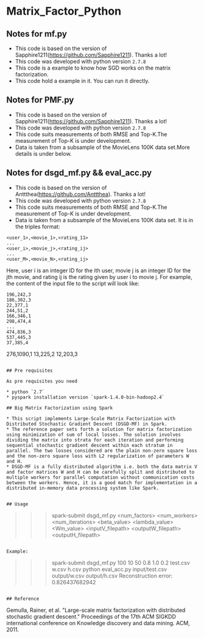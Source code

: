 # Matrix_Factor_Python

## Notes for mf.py
* This code is based on the version of Sapphire1211(https://github.com/Sapphire1211). Thanks a lot!
* This code was developed with python version `2.7.8`
* This code is a example to know how SGD works on the matrix factorization.
* This code hold a example in it. You can run it directly.

## Notes for PMF.py
* This code is based on the version of Sapphire1211(https://github.com/Sapphire1211). Thanks a lot!
* This code was developed with python version `2.7.8`
* This code suits measurements of both RMSE and Top-K.The measurement of Top-K is under development.
* Data is taken from a subsample of the MovieLens 100K data set.More details is under below.

## Notes for dsgd_mf.py && eval_acc.py

* This code is based on the version of Anttthea(https://github.com/Anttthea). Thanks a lot!
* This code was developed with python version `2.7.8`
* This code suits measurements of both RMSE and Top-K.The measurement of Top-K is under development.
* Data is taken from a subsample of the MovieLens 100K data set. It is in the triples format:
```
<user_1>,<movie_1>,<rating_11>
...
<user_i>,<movie_j>,<rating_ij>
...
<user_M>,<movie_N>,<rating_ij>
```
Here, user i is an integer ID for the ith user, movie j is an integer ID for the jth movie, and rating ij is the rating given by user i to movie j.
For example, the content of the input file to the script will look like:
```
196,242,3
186,302,3
22,377,1
244,51,2
166,346,1
298,474,4
...
474,836,3
537,445,3
37,385,4
```
276,1090,1
13,225,2
12,203,3
```

## Pre requisites

As pre requisites you need

* python `2.7`
* pyspark installation version `spark-1.4.0-bin-hadoop2.4`

## Big Matrix Factorization using Spark

* This script implements Large-Scale Matrix Factorization with Distributed Stochastic Gradient Descent (DSGD-MF) in Spark.
* The reference paper sets forth a solution for matrix factorization using minimization of sum of local losses. The solution involves dividing the matrix into strata for each iteration and performing sequential stochastic gradient descent within each stratum in parallel. The two losses considered are the plain non-zero square loss and the non-zero square loss with L2 regularization of parameters W and H.
* DSGD-MF is a fully distributed algorithm i.e. both the data matrix V and factor matrices W and H can be carefully split and distributed to multiple workers for parallel computation without communication costs between the workers. Hence, it is a good match for implementation in a distributed in-memory data processing system like Spark.


## Usage

```
>>> spark-submit dsgd_mf.py <num_factors> <num_workers> <num_iterations> <beta_value> <lambda_value> <Wm_value> <inputV_filepath> <outputW_filepath> <outputH_filepath>
```

Example:

```
>>> spark-submit dsgd_mf.py 100 10 50 0.8 1.0 0.2 test.csv w.csv h.csv
>>> python eval_acc.py input/test.csv output/w.csv output/h.csv 
Reconstruction error: 0.826437682942
```

## Reference

```
Gemulla, Rainer, et al. "Large-scale matrix factorization with distributed stochastic gradient descent." Proceedings of the 17th ACM SIGKDD international conference on Knowledge discovery and data mining. ACM, 2011.
```
